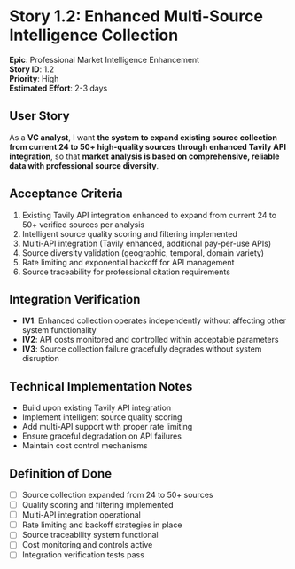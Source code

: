 # Story 1.2: Enhanced Multi-Source Intelligence Collection

**Epic**: Professional Market Intelligence Enhancement  
**Story ID**: 1.2  
**Priority**: High  
**Estimated Effort**: 2-3 days  

## User Story

As a **VC analyst**,
I want **the system to expand existing source collection from current 24 to 50+ high-quality sources through enhanced Tavily API integration**,
so that **market analysis is based on comprehensive, reliable data with professional source diversity**.

## Acceptance Criteria

1. Existing Tavily API integration enhanced to expand from current 24 to 50+ verified sources per analysis
2. Intelligent source quality scoring and filtering implemented
3. Multi-API integration (Tavily enhanced, additional pay-per-use APIs)
4. Source diversity validation (geographic, temporal, domain variety)
5. Rate limiting and exponential backoff for API management
6. Source traceability for professional citation requirements

## Integration Verification

- **IV1**: Enhanced collection operates independently without affecting other system functionality
- **IV2**: API costs monitored and controlled within acceptable parameters
- **IV3**: Source collection failure gracefully degrades without system disruption

## Technical Implementation Notes

- Build upon existing Tavily API integration
- Implement intelligent source quality scoring
- Add multi-API support with proper rate limiting
- Ensure graceful degradation on API failures
- Maintain cost control mechanisms

## Definition of Done

- [ ] Source collection expanded from 24 to 50+ sources
- [ ] Quality scoring and filtering implemented
- [ ] Multi-API integration operational
- [ ] Rate limiting and backoff strategies in place
- [ ] Source traceability system functional
- [ ] Cost monitoring and controls active
- [ ] Integration verification tests pass